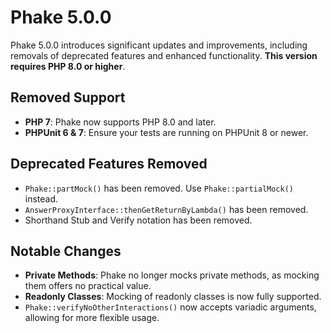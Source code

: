 # Phake 5.0.0

Phake 5.0.0 introduces significant updates and improvements, including removals of deprecated features and enhanced functionality. **This version requires PHP 8.0 or higher**.

## Removed Support
- **PHP 7**: Phake now supports PHP 8.0 and later.
- **PHPUnit 6 & 7**: Ensure your tests are running on PHPUnit 8 or newer.

## Deprecated Features Removed
- `Phake::partMock()` has been removed. Use `Phake::partialMock()` instead.
- `AnswerProxyInterface::thenGetReturnByLambda()` has been removed.
- Shorthand Stub and Verify notation has been removed.

## Notable Changes
- **Private Methods**: Phake no longer mocks private methods, as mocking them offers no practical value.
- **Readonly Classes**: Mocking of readonly classes is now fully supported.
- `Phake::verifyNoOtherInteractions()` now accepts variadic arguments, allowing for more flexible usage.

